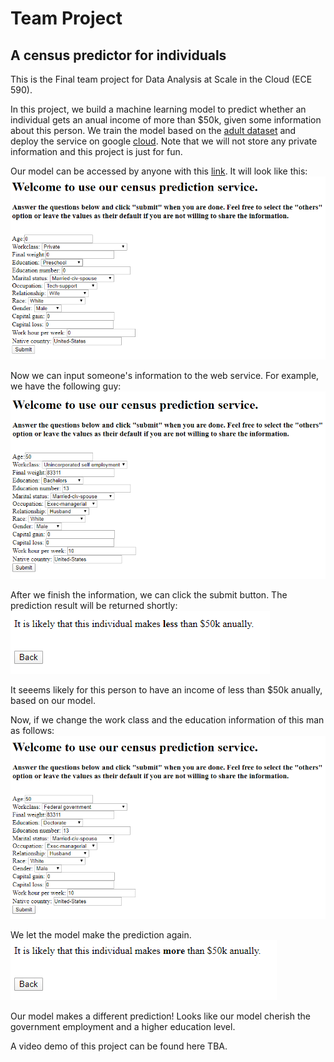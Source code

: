 # Team Project
## A census predictor for individuals

This is the Final team project for Data Analysis at Scale in the Cloud (ECE 590).

In this project, we build a machine learning model to predict whether an individual gets an anual income of more than $50k, given some information about this person. We train the model based on the [adult dataset](https://archive.ics.uci.edu/ml/datasets/adult) and deploy the service on google [cloud](https://cloud.google.com/). Note that we will not store any private information and this project is just for fun.

Our model can be accessed by anyone with this [link](https://team-project-276014.ue.r.appspot.com/). It will look like this:
![image1](images/1.png)

Now we can input someone's information to the web service. For example, we have the following guy:
![image2](images/2.png)

After we finish the information, we can click the submit button. The prediction result will be returned shortly:
![image2r](images/2r.png)

It seeems likely for this person to have an income of less than $50k anually, based on our model.

Now, if we change the work class and the education information of this man as follows:
![image3](images/3.png)

We let the model make the prediction again.
![image3r](images/3r.png)

Our model makes a different prediction! Looks like our model cherish the government employment and a higher education level.

A video demo of this project can be found here TBA.
